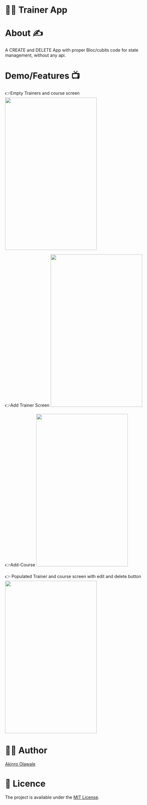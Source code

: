 # 👩‍🏫 Trainer App


# About ✍️
A CREATE and DELETE App with proper Bloc/cubits code for state management, without any api.


# Demo/Features 📺
👉Empty Trainers and course screen
<img src="https://user-images.githubusercontent.com/40228505/230880639-9777ad2a-deed-4bad-9ec3-f525a0952627.png" width="300" height="500">

👉Add Trainer Screen
<img src="https://user-images.githubusercontent.com/40228505/230880805-6077c658-1601-42d5-a0e7-52a8c77a7fb8.png" width="300" height="500">

👉Add-Course 
<img src="https://user-images.githubusercontent.com/40228505/230880949-9c98325c-fcf1-437a-981f-f2b65276f900.png" width="300" height="500">

👉 Populated Trainer and course screen with edit and delete button
<img src="https://user-images.githubusercontent.com/40228505/230881093-5f800df4-2797-41bb-ad53-3f8fec10754c.png" width="300" height="500">


# 👨‍💻 Author 
[Akinro Olawale](https://github.com/lexycole)


# 🔖 Licence
The project is available under the [MIT License](https://github.com/lexycole/Soul-Meet-Universe/blob/main/LICENSE).
